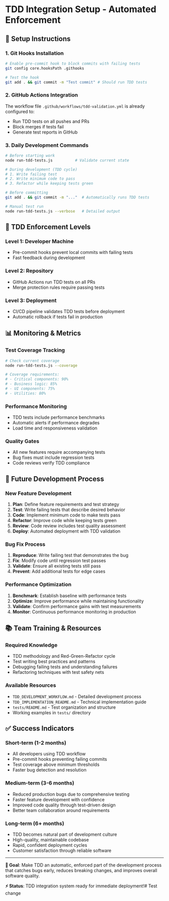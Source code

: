 # TDD Integration Setup - Automated Enforcement

## 🔧 **Setup Instructions**

### 1. **Git Hooks Installation**
```bash
# Enable pre-commit hook to block commits with failing tests
git config core.hooksPath .githooks

# Test the hook
git add . && git commit -m "Test commit" # Should run TDD tests
```

### 2. **GitHub Actions Integration**
The workflow file `.github/workflows/tdd-validation.yml` is already configured to:
- Run TDD tests on all pushes and PRs
- Block merges if tests fail
- Generate test reports in GitHub

### 3. **Daily Development Commands**

```bash
# Before starting work
node run-tdd-tests.js          # Validate current state

# During development (TDD cycle)
# 1. Write failing test
# 2. Write minimum code to pass
# 3. Refactor while keeping tests green

# Before committing
git add . && git commit -m "..."  # Automatically runs TDD tests

# Manual test run
node run-tdd-tests.js --verbose   # Detailed output
```

## 🎯 **TDD Enforcement Levels**

### **Level 1: Developer Machine**
- Pre-commit hooks prevent local commits with failing tests
- Fast feedback during development

### **Level 2: Repository**  
- GitHub Actions run TDD tests on all PRs
- Merge protection rules require passing tests

### **Level 3: Deployment**
- CI/CD pipeline validates TDD tests before deployment
- Automatic rollback if tests fail in production

## 📊 **Monitoring & Metrics**

### **Test Coverage Tracking**
```bash
# Check current coverage
node run-tdd-tests.js --coverage

# Coverage requirements:
# - Critical components: 90%
# - Business logic: 85%
# - UI components: 75%
# - Utilities: 80%
```

### **Performance Monitoring**
- TDD tests include performance benchmarks
- Automatic alerts if performance degrades
- Load time and responsiveness validation

### **Quality Gates**
- All new features require accompanying tests
- Bug fixes must include regression tests
- Code reviews verify TDD compliance

## 🚀 **Future Development Process**

### **New Feature Development**
1. **Plan**: Define feature requirements and test strategy
2. **Test**: Write failing tests that describe desired behavior
3. **Code**: Implement minimum code to make tests pass
4. **Refactor**: Improve code while keeping tests green
5. **Review**: Code review includes test quality assessment
6. **Deploy**: Automated deployment with TDD validation

### **Bug Fix Process**
1. **Reproduce**: Write failing test that demonstrates the bug
2. **Fix**: Modify code until regression test passes
3. **Validate**: Ensure all existing tests still pass
4. **Prevent**: Add additional tests for edge cases

### **Performance Optimization**
1. **Benchmark**: Establish baseline with performance tests
2. **Optimize**: Improve performance while maintaining functionality
3. **Validate**: Confirm performance gains with test measurements
4. **Monitor**: Continuous performance monitoring in production

## 📚 **Team Training & Resources**

### **Required Knowledge**
- TDD methodology and Red-Green-Refactor cycle
- Test writing best practices and patterns
- Debugging failing tests and understanding failures
- Refactoring techniques with test safety nets

### **Available Resources**
- `TDD_DEVELOPMENT_WORKFLOW.md` - Detailed development process
- `TDD_IMPLEMENTATION_README.md` - Technical implementation guide
- `tests/README.md` - Test organization and structure
- Working examples in `tests/` directory

## ✅ **Success Indicators**

### **Short-term (1-2 months)**
- All developers using TDD workflow
- Pre-commit hooks preventing failing commits
- Test coverage above minimum thresholds
- Faster bug detection and resolution

### **Medium-term (3-6 months)**  
- Reduced production bugs due to comprehensive testing
- Faster feature development with confidence
- Improved code quality through test-driven design
- Better team collaboration around requirements

### **Long-term (6+ months)**
- TDD becomes natural part of development culture
- High-quality, maintainable codebase
- Rapid, confident deployment cycles
- Customer satisfaction through reliable software

---

**🎯 Goal**: Make TDD an automatic, enforced part of the development process that catches bugs early, reduces breaking changes, and improves overall software quality.

**⚡ Status**: TDD integration system ready for immediate deployment!# Test change
